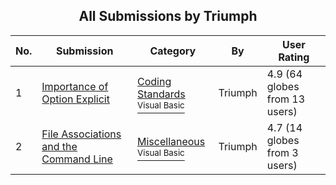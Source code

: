 ﻿<div align="center">

## All Submissions by Triumph

</div>

No.  | Submission | Category | By   | User Rating
---- | ---------- | -------- | ---- | -----------
1 | [Importance of Option Explicit<br />](https://github.com/Planet-Source-Code/triumph-importance-of-option-explicit__1-44963) | [Coding Standards<br /><sup>Visual Basic</sup>](../ByCategory/coding-standards__1-43.md) | Triumph | 4.9 (64 globes from 13 users)
2 | [File Associations and the Command Line<br />](https://github.com/Planet-Source-Code/triumph-file-associations-and-the-command-line__1-59217) | [Miscellaneous<br /><sup>Visual Basic</sup>](../ByCategory/miscellaneous__1-1.md) | Triumph | 4.7 (14 globes from 3 users)
